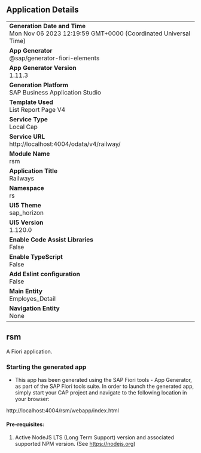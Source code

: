 ## Application Details
|               |
| ------------- |
|**Generation Date and Time**<br>Mon Nov 06 2023 12:19:59 GMT+0000 (Coordinated Universal Time)|
|**App Generator**<br>@sap/generator-fiori-elements|
|**App Generator Version**<br>1.11.3|
|**Generation Platform**<br>SAP Business Application Studio|
|**Template Used**<br>List Report Page V4|
|**Service Type**<br>Local Cap|
|**Service URL**<br>http://localhost:4004/odata/v4/railway/
|**Module Name**<br>rsm|
|**Application Title**<br>Railways|
|**Namespace**<br>rs|
|**UI5 Theme**<br>sap_horizon|
|**UI5 Version**<br>1.120.0|
|**Enable Code Assist Libraries**<br>False|
|**Enable TypeScript**<br>False|
|**Add Eslint configuration**<br>False|
|**Main Entity**<br>Employes_Detail|
|**Navigation Entity**<br>None|

## rsm

A Fiori application.

### Starting the generated app

-   This app has been generated using the SAP Fiori tools - App Generator, as part of the SAP Fiori tools suite.  In order to launch the generated app, simply start your CAP project and navigate to the following location in your browser:

http://localhost:4004/rsm/webapp/index.html

#### Pre-requisites:

1. Active NodeJS LTS (Long Term Support) version and associated supported NPM version.  (See https://nodejs.org)


